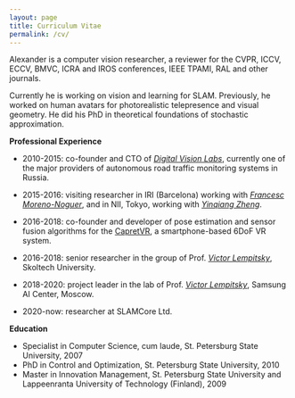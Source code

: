 ```yaml
---
layout: page
title: Curriculum Vitae
permalink: /cv/
---
```

<!--<style type="text/css">
.image-left {
  display: block;
  margin-left: auto;
  margin-right: auto;
  float: left;
}
.column {
  float: left;
  width: 50%;
}

/* Clear floats after the columns */
.row:after {
  content: "";
  display: table;
  clear: both;
}
</style>
<div class="row">
  <div class="column">
    <p><img src="/assets/alexander.png" alt="Hi!" width="250px"/></p>
  </div>
<div class="column">-->

Alexander is a computer vision researcher, a reviewer for the  CVPR, ICCV, ECCV, BMVC, ICRA and IROS conferences, IEEE TPAMI, RAL 
and other journals. 

Currently he is working on vision and learning for SLAM. Previously, 
he worked on human avatars for photorealistic telepresence and visual geometry. 
He did his PhD in theoretical foundations of stochastic approximation. 

**Professional Experience** 

* 2010-2015: co-founder and CTO  of [*Digital Vision Labs*](http://divisionlabs.com),
 currently one of the major providers of autonomous road traffic monitoring systems in Russia.

* 2015-2016: visiting researcher in IRI (Barcelona) working with [*Francesc Moreno-Noguer*](https://www.iri.upc.edu/people/fmoreno/), 
and in NII, Tokyo, working with [*Yinqiang Zheng*](https://sites.google.com/site/yinqiangzheng/).

* 2016-2018: co-founder and developer of pose estimation and sensor fusion algorithms for the 
[CapretVR](http://www.carpetvr.com), a smartphone-based 6DoF VR system.  

* 2016-2018: senior researcher in the group of Prof. [*Victor Lempitsky*](https://faculty.skoltech.ru/people/victorlempitsky), Skoltech University.
 
* 2018-2020: project leader in the lab of Prof. [*Victor Lempitsky*](https://faculty.skoltech.ru/people/victorlempitsky), Samsung AI Center, Moscow.

* 2020-now: researcher at SLAMCore Ltd.

**Education** 

* Specialist in Computer Science, cum laude, St. Petersburg State University, 2007
* PhD in Control and Optimization, St. Petersburg State University, 2010
* Master in Innovation Management, St. Petersburg State University and Lappeenranta University of Technology (Finland), 2009

 
<!--  </div>
  </div>-->
